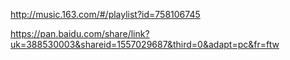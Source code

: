 http://music.163.com/#/playlist?id=758106745


https://pan.baidu.com/share/link?uk=388530003&shareid=1557029687&third=0&adapt=pc&fr=ftw
